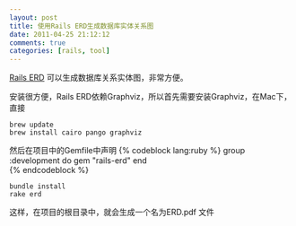 ```yaml
---
layout: post
title: 使用Rails ERD生成数据库实体关系图
date: 2011-04-25 21:12:12
comments: true
categories: [rails, tool]
--- 
```


[Rails ERD](http://rails-erd.rubyforge.org/) 可以生成数据库关系实体图，非常方便。

安装很方便，Rails ERD依赖Graphviz，所以首先需要安装Graphviz，在Mac下，直接
```
brew update
brew install cairo pango graphviz
``` 

然后在项目中的Gemfile中声明
{% codeblock lang:ruby %}
group :development do
  gem "rails-erd"
end    
{% endcodeblock %}
                 
```
bundle install        
rake erd    
``` 

这样，在项目的根目录中，就会生成一个名为ERD.pdf 文件


